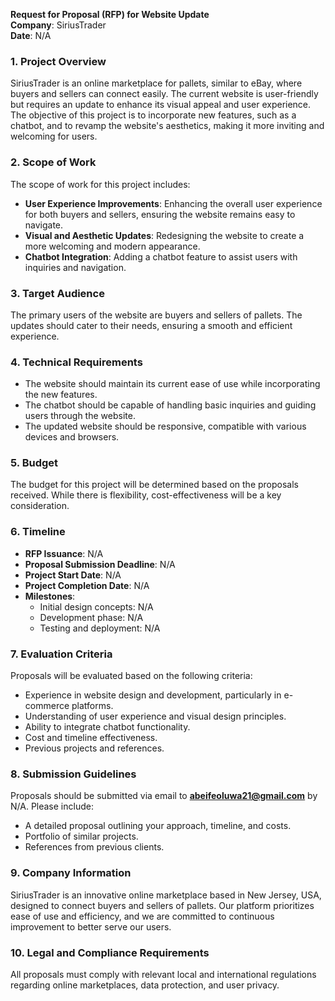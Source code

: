 **Request for Proposal (RFP) for Website Update**  
**Company**: SiriusTrader  
**Date**: N/A

### 1. Project Overview
SiriusTrader is an online marketplace for pallets, similar to eBay, where buyers and sellers can connect easily. The current website is user-friendly but requires an update to enhance its visual appeal and user experience. The objective of this project is to incorporate new features, such as a chatbot, and to revamp the website's aesthetics, making it more inviting and welcoming for users.

### 2. Scope of Work
The scope of work for this project includes:
- **User Experience Improvements**: Enhancing the overall user experience for both buyers and sellers, ensuring the website remains easy to navigate.
- **Visual and Aesthetic Updates**: Redesigning the website to create a more welcoming and modern appearance.
- **Chatbot Integration**: Adding a chatbot feature to assist users with inquiries and navigation.

### 3. Target Audience
The primary users of the website are buyers and sellers of pallets. The updates should cater to their needs, ensuring a smooth and efficient experience.

### 4. Technical Requirements
- The website should maintain its current ease of use while incorporating the new features.
- The chatbot should be capable of handling basic inquiries and guiding users through the website.
- The updated website should be responsive, compatible with various devices and browsers.

### 5. Budget
The budget for this project will be determined based on the proposals received. While there is flexibility, cost-effectiveness will be a key consideration.

### 6. Timeline
- **RFP Issuance**: N/A
- **Proposal Submission Deadline**: N/A
- **Project Start Date**: N/A
- **Project Completion Date**: N/A
- **Milestones**:
  - Initial design concepts: N/A
  - Development phase: N/A
  - Testing and deployment: N/A

### 7. Evaluation Criteria
Proposals will be evaluated based on the following criteria:
- Experience in website design and development, particularly in e-commerce platforms.
- Understanding of user experience and visual design principles.
- Ability to integrate chatbot functionality.
- Cost and timeline effectiveness.
- Previous projects and references.

### 8. Submission Guidelines
Proposals should be submitted via email to **abeifeoluwa21@gmail.com** by N/A. Please include:
- A detailed proposal outlining your approach, timeline, and costs.
- Portfolio of similar projects.
- References from previous clients.

### 9. Company Information
SiriusTrader is an innovative online marketplace based in New Jersey, USA, designed to connect buyers and sellers of pallets. Our platform prioritizes ease of use and efficiency, and we are committed to continuous improvement to better serve our users.

### 10. Legal and Compliance Requirements
All proposals must comply with relevant local and international regulations regarding online marketplaces, data protection, and user privacy.
